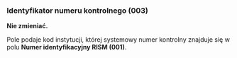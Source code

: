 ### Identyfikator numeru kontrolnego (003)
**Nie zmieniać.**

Pole podaje kod instytucji, której systemowy numer kontrolny znajduje się w polu **Numer identyfikacyjny RISM (001)**.
